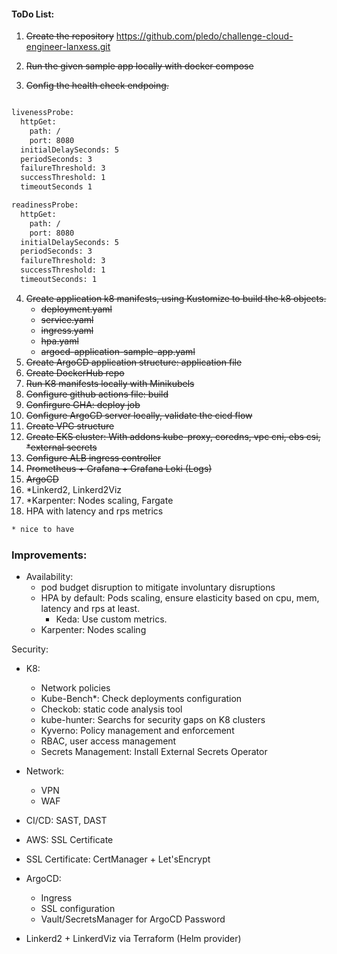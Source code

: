 

#### ToDo List:
1. ~~Create the repository~~ https://github.com/pledo/challenge-cloud-engineer-lanxess.git

2. ~~Run the given sample app locally with docker compose~~

3. ~~Config the health check endpoing.~~
```sh

livenessProbe:
  httpGet:
    path: /
    port: 8080
  initialDelaySeconds: 5
  periodSeconds: 3
  failureThreshold: 3
  successThreshold: 1
  timeoutSeconds 1

readinessProbe:
  httpGet:
    path: /
    port: 8080
  initialDelaySeconds: 5
  periodSeconds: 3
  failureThreshold: 3
  successThreshold: 1
  timeoutSeconds: 1

```
4. ~~Create application k8 manifests, using Kustomize to build the k8 objects.~~
    - ~~deployment.yaml~~
    - ~~service.yaml~~
    - ~~ingress.yaml~~
    - ~~hpa.yaml~~
    - ~~argocd-application-sample-app.yaml~~
5. ~~Create ArgoCD application structure: application file~~
6. ~~Create DockerHub repo~~
7. ~~Run K8 manifests locally with Minikubels~~
8. ~~Configure github actions file: build~~
9. ~~Confirgure GHA: deploy job~~
10. ~~Configure ArgoCD server locally, validate the cicd flow~~
11. ~~Create VPC structure~~
12. ~~Create EKS cluster: With addons kube-proxy, coredns, vpc cni, ebs csi, *external secrets~~
13. ~~Configure ALB ingress controller~~
14. ~~Prometheus + Grafana + Grafana Loki (Logs)~~
15. ~~ArgoCD~~
16. *Linkerd2, Linkerd2Viz
17. *Karpenter: Nodes scaling, Fargate
18. HPA with latency and rps metrics

```sh
* nice to have
```

### Improvements:

- Availability:
  - pod budget disruption to mitigate involuntary disruptions
  - HPA by default: Pods scaling, ensure elasticity based on cpu, mem, latency and rps at least.
    - Keda: Use custom metrics.
  - Karpenter: Nodes scaling


Security:
  - K8:
    - Network policies
    - Kube-Bench*:  Check deployments configuration
    - Checkob: static code analysis tool
    - kube-hunter: Searchs for security gaps on K8 clusters
    - Kyverno: Policy management and enforcement
    - RBAC, user access management
    - Secrets Management: Install External Secrets Operator
  
  - Network:
    - VPN
    - WAF

  - CI/CD: SAST, DAST

- AWS: SSL Certificate
- SSL Certificate: CertManager + Let'sEncrypt

- ArgoCD: 
  - Ingress
  - SSL configuration
  - Vault/SecretsManager for ArgoCD Password

- Linkerd2 + LinkerdViz via Terraform (Helm provider)
